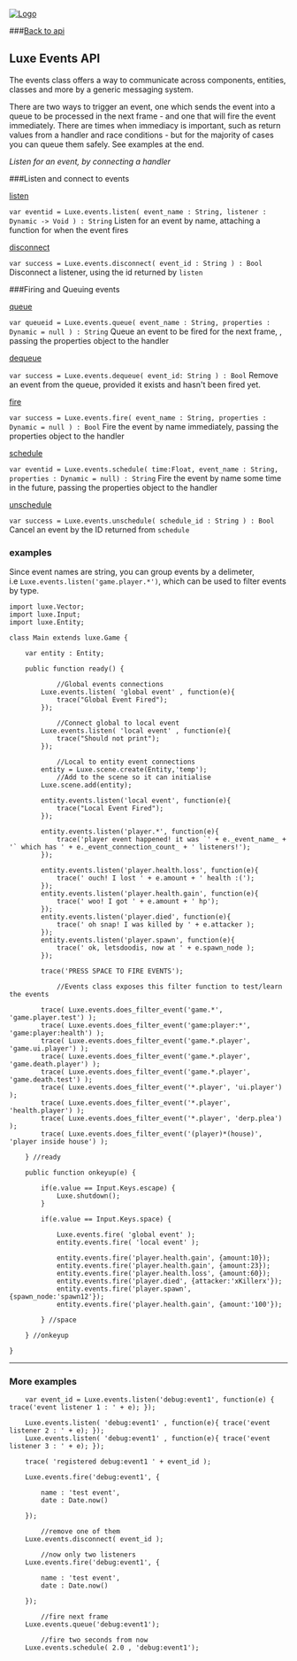 
[![Logo](http://luxeengine.com/images/logo.png)](index.html)

###[Back to api](api.html)


## Luxe Events API

The events class offers a way to communicate across components, entities, classes and more by a generic messaging system.   

There are two ways to trigger an event, one which sends the event into a queue to be processed in the next frame - and one that will fire the event immediately. There are times when immediacy is important, such as return values from a handler and race conditions - but for the majority of cases you can queue them safely. See examples at the end.

_Listen for an event, by connecting a handler_


<a class="lift" name="Listen" ></a>

###Listen and connect to events

<a class="lift" name="listen" href="#listen">listen</a>

`var eventid = Luxe.events.listen( event_name : String, listener : Dynamic -> Void ) : String`
<span class="small_desc_flat"> Listen for an event by name, attaching a function for when the event fires </span>      

<a class="lift" name="disconnect" href="#disconnect">disconnect</a>

`var success = Luxe.events.disconnect( event_id : String ) : Bool`
<span class="small_desc_flat"> Disconnect a listener, using the id returned by `listen` </span>      

<a class="lift" name="Firing" ></a>

###Firing and Queuing events

<a class="lift" name="queue" href="#queue">queue</a>

`var queueid = Luxe.events.queue( event_name : String, properties : Dynamic = null ) : String`
<span class="small_desc_flat"> Queue an event to be fired for the next frame, , passing the properties object to the handler </span>      

<a class="lift" name="dequeue" href="#dequeue">dequeue</a>

`var success = Luxe.events.dequeue( event_id: String ) : Bool`
<span class="small_desc_flat"> Remove an event from the queue, provided it exists and hasn't been fired yet. </span>      

<a class="lift" name="fire" href="#fire">fire</a>

`var success = Luxe.events.fire( event_name : String, properties : Dynamic = null ) : Bool`
<span class="small_desc_flat"> Fire the event by name immediately, passing the properties object to the handler </span>      

<a class="lift" name="schedule" href="#schedule">schedule</a>

`var eventid = Luxe.events.schedule( time:Float, event_name : String, properties : Dynamic = null) : String`
<span class="small_desc_flat"> Fire the event by name some time in the future, passing the properties object to the handler </span>      

<a class="lift" name="unschedule" href="#unschedule">unschedule</a>

`var success = Luxe.events.unschedule( schedule_id : String ) : Bool`
<span class="small_desc_flat"> Cancel an event by the ID returned from `schedule` </span>      

### examples

Since event names are string, you can group events by a delimeter,   
i.e `Luxe.events.listen('game.player.*')`, which can be used to filter events by type.


    import luxe.Vector;
    import luxe.Input;
    import luxe.Entity;

    class Main extends luxe.Game {

        var entity : Entity;

        public function ready() {

                //Global events connections
            Luxe.events.listen( 'global event' , function(e){
                trace("Global Event Fired");
            });

                //Connect global to local event
            Luxe.events.listen( 'local event' , function(e){
                trace("Should not print");
            });

                //Local to entity event connections
            entity = Luxe.scene.create(Entity,'temp');
                //Add to the scene so it can initialise
            Luxe.scene.add(entity);

            entity.events.listen('local event', function(e){
                trace("Local Event Fired");
            });

            entity.events.listen('player.*', function(e){
                trace('player event happened! it was `' + e._event_name_ + '` which has ' + e._event_connection_count_ + ' listeners!');
            });

            entity.events.listen('player.health.loss', function(e){
                trace(' ouch! I lost ' + e.amount + ' health :(');
            });
            entity.events.listen('player.health.gain', function(e){
                trace(' woo! I got ' + e.amount + ' hp');
            });
            entity.events.listen('player.died', function(e){
                trace(' oh snap! I was killed by ' + e.attacker );
            });
            entity.events.listen('player.spawn', function(e){
                trace(' ok, letsdoodis, now at ' + e.spawn_node );
            });

            trace('PRESS SPACE TO FIRE EVENTS');

                //Events class exposes this filter function to test/learn the events

            trace( Luxe.events.does_filter_event('game.*', 'game.player.test') );
            trace( Luxe.events.does_filter_event('game:player:*', 'game:player:health') );
            trace( Luxe.events.does_filter_event('game.*.player', 'game.ui.player') );
            trace( Luxe.events.does_filter_event('game.*.player', 'game.death.player') );
            trace( Luxe.events.does_filter_event('game.*.player', 'game.death.test') );
            trace( Luxe.events.does_filter_event('*.player', 'ui.player') );
            trace( Luxe.events.does_filter_event('*.player', 'health.player') );
            trace( Luxe.events.does_filter_event('*.player', 'derp.plea') );
            trace( Luxe.events.does_filter_event('(player)*(house)', 'player inside house') );

        } //ready
      
        public function onkeyup(e) {

            if(e.value == Input.Keys.escape) {
                Luxe.shutdown();
            }

            if(e.value == Input.Keys.space) {
                
                Luxe.events.fire( 'global event' );
                entity.events.fire( 'local event' );

                entity.events.fire('player.health.gain', {amount:10});
                entity.events.fire('player.health.gain', {amount:23});
                entity.events.fire('player.health.loss', {amount:60});
                entity.events.fire('player.died', {attacker:'xKillerx'});
                entity.events.fire('player.spawn', {spawn_node:'spawn12'});
                entity.events.fire('player.health.gain', {amount:'100'});

            } //space

        } //onkeyup

    }

---

### More examples


		var event_id = Luxe.events.listen('debug:event1', function(e) { trace('event listener 1 : ' + e); });

        Luxe.events.listen( 'debug:event1' , function(e){ trace('event listener 2 : ' + e); });
        Luxe.events.listen( 'debug:event1' , function(e){ trace('event listener 3 : ' + e); });

        trace( 'registered debug:event1 ' + event_id ); 

        Luxe.events.fire('debug:event1', {

            name : 'test event',
            date : Date.now()

        });

            //remove one of them
        Luxe.events.disconnect( event_id );

            //now only two listeners
        Luxe.events.fire('debug:event1', {

            name : 'test event',
            date : Date.now()

        });

            //fire next frame
        Luxe.events.queue('debug:event1');
            
            //fire two seconds from now
        Luxe.events.schedule( 2.0 , 'debug:event1');

<br/>
<br/>
<br/>
